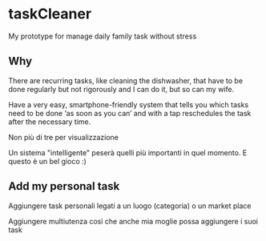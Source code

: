# taskCleaner

My prototype for manage daily family task without stress

## Why

There are recurring tasks, like cleaning the dishwasher, that have to be done regularly but not rigorously and I can do it, but so can my wife.

Have a very easy, smartphone-friendly system that tells you which tasks need to be done ‘as soon as you can’ and with a tap reschedules the task after the necessary time.

Non più di tre per visualizzazione

Un sistema "intelligente" peserà quelli più importanti in quel momento. E questo è un bel gioco :)

## Add my personal task

Aggiungere task personali legati a un luogo (categoria) o un market place

Aggiungere multiutenza così che anche mia moglie possa aggiungere i suoi task
